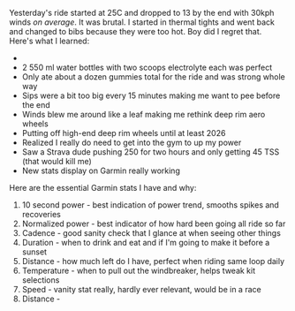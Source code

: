 Yesterday's ride started at 25C and dropped to 13 by the end with 30kph winds _on average_. It was brutal. I started in thermal tights and went back and changed to bibs because they were too hot. Boy did I regret that. Here's what I learned:

- 
- 2 550 ml water bottles with two scoops electrolyte each was perfect
- Only ate about a dozen gummies total for the ride and was strong whole way
- Sips were a bit too big every 15 minutes making me want to pee before the end
- Winds blew me around like a leaf making me rethink deep rim aero wheels
- Putting off high-end deep rim wheels until at least 2026
- Realized I really do need to get into the gym to up my power
- Saw a Strava dude pushing 250 for two hours and only getting 45 TSS (that would kill me)
- New stats display on Garmin really working

Here are the essential Garmin stats I have and why:

1. 10 second power - best indication of power trend, smooths spikes and recoveries
2. Normalized power - best indicator of how hard been going all ride so far
3. Cadence - good sanity check that I glance at when seeing other things
4. Duration - when to drink and eat and if I'm going to make it before a sunset
5. Distance - how much left do I have, perfect when riding same loop daily
6. Temperature - when to pull out the windbreaker, helps tweak kit selections
7. Speed - vanity stat really, hardly ever relevant, would be in a race
8. Distance - 